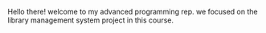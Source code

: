 Hello there!
welcome to my advanced programming rep.
we focused on the library management system project in this course.
